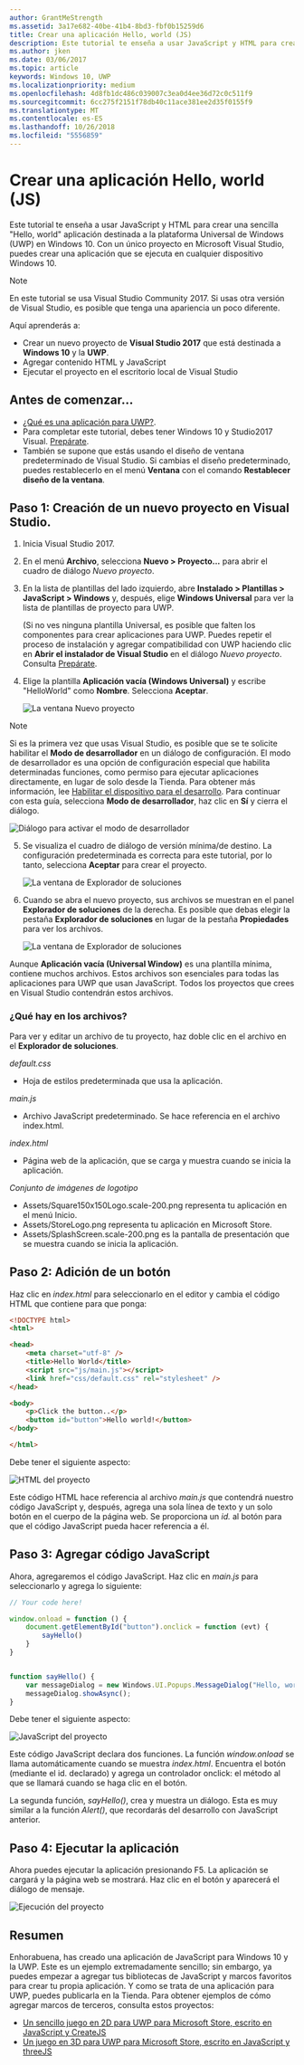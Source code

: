```yaml
---
author: GrantMeStrength
ms.assetid: 3a17e682-40be-41b4-8bd3-fbf0b15259d6
title: Crear una aplicación Hello, world (JS)
description: Este tutorial te enseña a usar JavaScript y HTML para crear una sencilla \#0034; Hola, mundo & \#0034; aplicación destinada a la plataforma Universal de Windows (UWP) en Windows 10.
ms.author: jken
ms.date: 03/06/2017
ms.topic: article
keywords: Windows 10, UWP
ms.localizationpriority: medium
ms.openlocfilehash: 4d8fb1dc486c039007c3ea0d4ee36d72c0c511f9
ms.sourcegitcommit: 6cc275f2151f78db40c11ace381ee2d35f0155f9
ms.translationtype: MT
ms.contentlocale: es-ES
ms.lasthandoff: 10/26/2018
ms.locfileid: "5556859"
---
```

# <a name="create-a-hello-world-app-js"></a>Crear una aplicación Hello, world (JS)

Este tutorial te enseña a usar JavaScript y HTML para crear una sencilla "Hello, world" aplicación destinada a la plataforma Universal de Windows (UWP) en Windows 10. Con un único proyecto en Microsoft Visual Studio, puedes crear una aplicación que se ejecuta en cualquier dispositivo Windows 10.

> [!NOTE]
> En este tutorial se usa Visual Studio Community 2017. Si usas otra versión de Visual Studio, es posible que tenga una apariencia un poco diferente.


Aquí aprenderás a:

-   Crear un nuevo proyecto de **Visual Studio 2017** que está destinada a **Windows 10** y la **UWP**.
-   Agregar contenido HTML y JavaScript
-   Ejecutar el proyecto en el escritorio local de Visual Studio

## <a name="before-you-start"></a>Antes de comenzar...

-   [¿Qué es una aplicación para UWP?](universal-application-platform-guide.md).
-   Para completar este tutorial, debes tener Windows 10 y Studio2017 Visual. [Prepárate](get-set-up.md).
-   También se supone que estás usando el diseño de ventana predeterminado de Visual Studio. Si cambias el diseño predeterminado, puedes restablecerlo en el menú **Ventana** con el comando **Restablecer diseño de la ventana**.

## <a name="step-1-create-a-new-project-in-visual-studio"></a>Paso 1: Creación de un nuevo proyecto en Visual Studio.

1.  Inicia Visual Studio 2017.

2.  En el menú **Archivo**, selecciona **Nuevo > Proyecto...** para abrir el cuadro de diálogo *Nuevo proyecto*.

3.  En la lista de plantillas del lado izquierdo, abre **Instalado > Plantillas > JavaScript > Windows** y, después, elige **Windows Universal** para ver la lista de plantillas de proyecto para UWP.

    (Si no ves ninguna plantilla Universal, es posible que falten los componentes para crear aplicaciones para UWP. Puedes repetir el proceso de instalación y agregar compatibilidad con UWP haciendo clic en **Abrir el instalador de Visual Studio** en el diálogo *Nuevo proyecto*. Consulta [Prepárate](get-set-up.md).

4.  Elige la plantilla **Aplicación vacía (Windows Universal)** y escribe "HelloWorld" como **Nombre**. Selecciona **Aceptar**.

    ![La ventana Nuevo proyecto](images/win10-js-01.png)

> [!NOTE]
> Si es la primera vez que usas Visual Studio, es posible que se te solicite habilitar el **Modo de desarrollador** en un diálogo de configuración. El modo de desarrollador es una opción de configuración especial que habilita determinadas funciones, como permiso para ejecutar aplicaciones directamente, en lugar de solo desde la Tienda. Para obtener más información, lee [Habilitar el dispositivo para el desarrollo](enable-your-device-for-development.md). Para continuar con esta guía, selecciona **Modo de desarrollador**, haz clic en **Sí** y cierra el diálogo.

 ![Diálogo para activar el modo de desarrollador](images/win10-cs-00.png)

5.  Se visualiza el cuadro de diálogo de versión mínima/de destino. La configuración predeterminada es correcta para este tutorial, por lo tanto, selecciona **Aceptar** para crear el proyecto.

    ![La ventana de Explorador de soluciones](images/win10-cs-02.png)

6.  Cuando se abra el nuevo proyecto, sus archivos se muestran en el panel **Explorador de soluciones** de la derecha. Es posible que debas elegir la pestaña **Explorador de soluciones** en lugar de la pestaña **Propiedades** para ver los archivos.

    ![La ventana de Explorador de soluciones](images/win10-js-02.png)

Aunque **Aplicación vacía (Universal Window)** es una plantilla mínima, contiene muchos archivos. Estos archivos son esenciales para todas las aplicaciones para UWP que usan JavaScript. Todos los proyectos que crees en Visual Studio contendrán estos archivos.


### <a name="whats-in-the-files"></a>¿Qué hay en los archivos?

Para ver y editar un archivo de tu proyecto, haz doble clic en el archivo en el **Explorador de soluciones**. 

*default.css*

-  Hoja de estilos predeterminada que usa la aplicación.

*main.js*

- Archivo JavaScript predeterminado. Se hace referencia en el archivo index.html.

*index.html*

- Página web de la aplicación, que se carga y muestra cuando se inicia la aplicación.

*Conjunto de imágenes de logotipo*
-   Assets/Square150x150Logo.scale-200.png representa tu aplicación en el menú Inicio.
-   Assets/StoreLogo.png representa tu aplicación en Microsoft Store.
-   Assets/SplashScreen.scale-200.png es la pantalla de presentación que se muestra cuando se inicia la aplicación.

## <a name="step-2-adding-a-button"></a>Paso 2: Adición de un botón

Haz clic en *index.html* para seleccionarlo en el editor y cambia el código HTML que contiene para que ponga:

```html
<!DOCTYPE html>
<html>

<head>
    <meta charset="utf-8" />
    <title>Hello World</title>
    <script src="js/main.js"></script>
    <link href="css/default.css" rel="stylesheet" />
</head>

<body>
    <p>Click the button..</p>
    <button id="button">Hello world!</button>
</body>

</html>
```

Debe tener el siguiente aspecto:

 ![HTML del proyecto](images/win10-js-03.png)

Este código HTML hace referencia al archivo *main.js* que contendrá nuestro código JavaScript y, después, agrega una sola línea de texto y un solo botón en el cuerpo de la página web. Se proporciona un *id.* al botón para que el código JavaScript pueda hacer referencia a él.


## <a name="step-3-adding-some-javascript"></a>Paso 3: Agregar código JavaScript

Ahora, agregaremos el código JavaScript. Haz clic en *main.js* para seleccionarlo y agrega lo siguiente:

```javascript
// Your code here!

window.onload = function () {
    document.getElementById("button").onclick = function (evt) {
        sayHello()
    }
}


function sayHello() {
    var messageDialog = new Windows.UI.Popups.MessageDialog("Hello, world!", "Alert");
    messageDialog.showAsync();
}

```

Debe tener el siguiente aspecto:

 ![JavaScript del proyecto](images/win10-js-04.png)

Este código JavaScript declara dos funciones. La función *window.onload* se llama automáticamente cuando se muestra *index.html*. Encuentra el botón (mediante el id. declarado) y agrega un controlador onclick: el método al que se llamará cuando se haga clic en el botón.

La segunda función, *sayHello()*, crea y muestra un diálogo. Esta es muy similar a la función *Alert()*, que recordarás del desarrollo con JavaScript anterior.


## <a name="step-4-run-the-app"></a>Paso 4: Ejecutar la aplicación

Ahora puedes ejecutar la aplicación presionando F5. La aplicación se cargará y la página web se mostrará. Haz clic en el botón y aparecerá el diálogo de mensaje.

 ![Ejecución del proyecto](images/win10-js-05.png)



## <a name="summary"></a>Resumen


Enhorabuena, has creado una aplicación de JavaScript para Windows 10 y la UWP. Este es un ejemplo extremadamente sencillo; sin embargo, ya puedes empezar a agregar tus bibliotecas de JavaScript y marcos favoritos para crear tu propia aplicación. Y como se trata de una aplicación para UWP, puedes publicarla en la Tienda. Para obtener ejemplos de cómo agregar marcos de terceros, consulta estos proyectos:

* [Un sencillo juego en 2D para UWP para Microsoft Store, escrito en JavaScript y CreateJS](get-started-tutorial-game-js2d.md)
* [Un juego en 3D para UWP para Microsoft Store, escrito en JavaScript y threeJS](get-started-tutorial-game-js3d.md)


